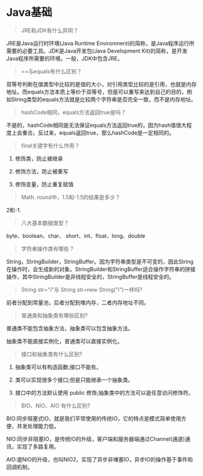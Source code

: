 # Java基础

> JRE和JDK有什么异同？

JRE是Java运行时环境(Java Runtime Environment)的简称，是Java程序运行所需要的必要工具。JDK是Java开发包(Java Development Kit)的简称，是开发Java程序所需要的环境。一般，JDK中包含JRE。

> ==与equals有什么区别？

双等号判断在值类型中比较的是值的大小，对引用类型比较的是引用，也就是内存地址。而equals方法本质上等价于双等号，但是可以重写来达到自己的目的，例如String类型的equals方法就是比较两个字符串是否完全一致，而不是内存地址。

> hashCode相同，equals方法返回true是吗？

不是的，hashCode相同是无法保证equals方法返回true的，因为hash值很大程度上会重合。反过来，equals返回true，那么hashCode是一定相同的。

> final关键字有什么作用？

1. 修饰类，防止被继承

2. 修饰方法，防止被重写

3. 修饰变量，防止重复赋值

> Math. round中，1.5和-1.5的结果是多少？

2和-1.

> 八大基本数据类型？

byte、boolean、char、 short、int、float、long、double

> 字符串操作类有哪些？

String，StringBuilder，StringBuffer。因为字符串类型是不可变的，因此String在操作时，会生成新的对象。StringBuilder和StringBuffer适合操作字符串的拼接操作，其中StringBuilder是非线程安全的，StringBuffer是线程安全的。

> String str="i"与 String str=new String("i")一样吗?

前者分配到常量池，后者分配到堆内存，二者内存地址不同。

> 普通类和抽象类有哪些区别?

普通类不能包含抽象方法，抽象类可以包含抽象方法。
  
抽象类不能直接实例化，普通类可以直接实例化。

> 接口和抽象类有什么区别?

1. 抽象类可以有构造函数;接口不能有。

2. 类可以实现很多个接口;但是只能继承一个抽象类。

3. 接口中的方法默认使用 public 修饰;抽象类中的方法可以是任意访问修饰符。

> BIO、NIO、AIO 有什么区别?

BIO:同步阻塞式IO，就是我们平常使用的传统IO，它的特点是模式简单使用方便，并发处理能力低。

NIO:同步非阻塞IO，是传统IO的升级，客户端和服务器端通过Channel(通道)通讯，实现了多路复用。

AIO:是NIO的升级，也叫NIO2，实现了异步非堵塞IO，异步IO的操作基于事件和回调机制。



